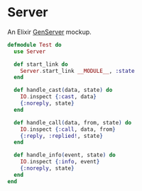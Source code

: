 # Server

An Elixir [GenServer](https://hexdocs.pm/elixir/GenServer.html) mockup.

```elixir
defmodule Test do
  use Server

  def start_link do
    Server.start_link __MODULE__, :state
  end

  def handle_cast(data, state) do
    IO.inspect {:cast, data}
    {:noreply, state}
  end

  def handle_call(data, from, state) do
    IO.inspect {:call, data, from}
    {:reply, :replied!, state}
  end

  def handle_info(event, state) do
    IO.inspect {:info, event}
    {:noreply, state}
  end
end
```
